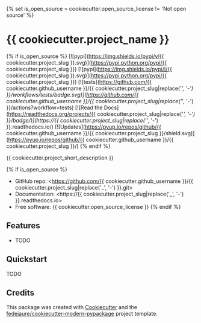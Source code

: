 {% set is_open_source = cookiecutter.open_source_license != 'Not open source' %}
# {{ cookiecutter.project_name }}

{% if is_open_source %}
[![pypi](https://img.shields.io/pypi/v/{{ cookiecutter.project_slug }}.svg)](https://pypi.python.org/pypi/{{ cookiecutter.project_slug }})
[![pypi](https://img.shields.io/pypi/l/{{ cookiecutter.project_slug }}.svg)](https://pypi.python.org/pypi/{{ cookiecutter.project_slug }})
[![tests](https://github.com/{{ cookiecutter.github_username }}/{{ cookiecutter.project_slug|replace('_', '-') }}/workflows/tests/badge.svg)](https://github.com/{{ cookiecutter.github_username }}/{{ cookiecutter.project_slug|replace('_', '-') }}/actions?workflow=tests)
[![Read the Docs](https://readthedocs.org/projects/{{ cookiecutter.project_slug|replace('_', '-') }}/badge/)](https://{{ cookiecutter.project_slug|replace('_', '-') }}.readthedocs.io/)
[![Updates](https://pyup.io/repos/github/{{ cookiecutter.github_username }}/{{ cookiecutter.project_slug }}/shield.svg)](https://pyup.io/repos/github/{{ cookiecutter.github_username }}/{{ cookiecutter.project_slug }}/)
{% endif %}

{{ cookiecutter.project_short_description }}

{% if is_open_source %}
* GitHub repo: <https://github.com/{{ cookiecutter.github_username }}/{{ cookiecutter.project_slug|replace('_', '-') }}.git>
* Documentation: <https://{{ cookiecutter.project_slug|replace('_', '-') }}.readthedocs.io>
* Free software: {{ cookiecutter.open_source_license }}
{% endif %}

## Features

* TODO

## Quickstart

TODO

## Credits

This package was created with [Cookiecutter][cookiecutter] and the [fedejaure/cookiecutter-modern-pypackage][cookiecutter-modern-pypackage] project template.

[cookiecutter]: https://github.com/cookiecutter/cookiecutter
[cookiecutter-modern-pypackage]: https://github.com/fedejaure/cookiecutter-modern-pypackage/tree/develops
